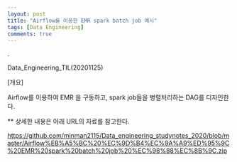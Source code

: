 ```yaml
---
layout: post
title: "Airflow를 이용한 EMR spark batch job 예시"
tags: [Data Engineering]
comments: true
---
```


.

Data_Engineering_TIL(20201125)

[개요]

Airflow를 이용하여 EMR 을 구동하고, spark job들을 병렬처리하는 DAG를 디자인한다.

** 상세한 내용은 아래 URL의 자료를 참고한다.

https://github.com/minman2115/Data_engineering_studynotes_2020/blob/master/Airflow%EB%A5%BC%20%EC%9D%B4%EC%9A%A9%ED%95%9C%20EMR%20spark%20batch%20job%20%EC%98%88%EC%8B%9C.zip